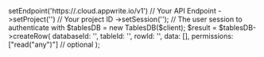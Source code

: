 <?php

use Appwrite\Client;
use Appwrite\Services\TablesDB;

$client = (new Client())
    ->setEndpoint('https://<REGION>.cloud.appwrite.io/v1') // Your API Endpoint
    ->setProject('<YOUR_PROJECT_ID>') // Your project ID
    ->setSession(''); // The user session to authenticate with

$tablesDB = new TablesDB($client);

$result = $tablesDB->createRow(
    databaseId: '<DATABASE_ID>',
    tableId: '<TABLE_ID>',
    rowId: '<ROW_ID>',
    data: [],
    permissions: ["read("any")"] // optional
);